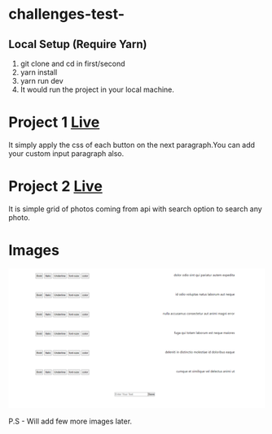 # challenges-test-

## Local Setup (Require Yarn)
1. git clone and cd in first/second
2. yarn install
3. yarn run dev
4. It would run the project in your local machine.

# Project 1 [Live](https://profound-bienenstitch-e903a4.netlify.app/)
It simply apply the css of each button on the next paragraph.You can add your custom input paragraph also.



# Project 2 [Live](https://helpful-hamster-d9a375.netlify.app/)
It is simple grid of photos coming from api with search option to search any photo.


# Images

  ![challenge1](image.png)

P.S - Will add few more images later.
